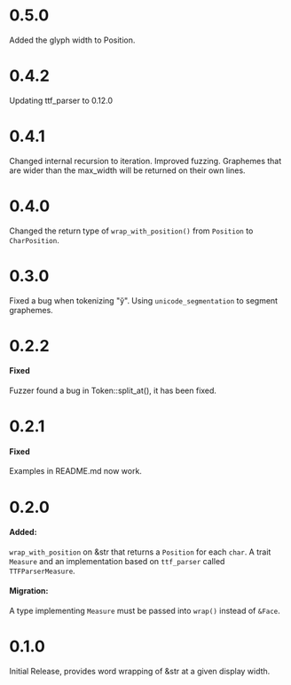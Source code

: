# 0.5.0

Added the glyph width to Position.

# 0.4.2

Updating ttf_parser to 0.12.0

# 0.4.1

Changed internal recursion to iteration.
Improved fuzzing.
Graphemes that are wider than the max_width will be returned on their own lines.

# 0.4.0

Changed the return type of `wrap_with_position()` from `Position` to `CharPosition`.

# 0.3.0

Fixed a bug when tokenizing "y̆".
Using `unicode_segmentation` to segment graphemes.

# 0.2.2

#### Fixed

Fuzzer found a bug in Token::split_at(), it has been fixed.

# 0.2.1

#### Fixed

Examples in README.md now work.

# 0.2.0

#### Added:

`wrap_with_position` on &str that returns a `Position` for each `char`.
A trait `Measure` and an implementation based on `ttf_parser` called `TTFParserMeasure`.

#### Migration:

A type implementing `Measure` must be passed into `wrap()` instead of `&Face`.

# 0.1.0

Initial Release, provides word wrapping of &str at a given display width.
